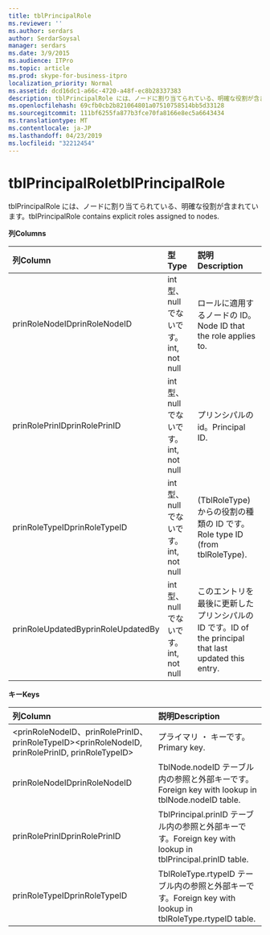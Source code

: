 ```yaml
---
title: tblPrincipalRole
ms.reviewer: ''
ms.author: serdars
author: SerdarSoysal
manager: serdars
ms.date: 3/9/2015
ms.audience: ITPro
ms.topic: article
ms.prod: skype-for-business-itpro
localization_priority: Normal
ms.assetid: dcd16dc1-a66c-4720-a48f-ec8b28337383
description: tblPrincipalRole には、ノードに割り当てられている、明確な役割が含まれています。
ms.openlocfilehash: 69cfb0cb2b821064801a07510758514bb5d33128
ms.sourcegitcommit: 111bf6255fa877b3fce70fa8166e8ec5a6643434
ms.translationtype: MT
ms.contentlocale: ja-JP
ms.lasthandoff: 04/23/2019
ms.locfileid: "32212454"
---
```

# <a name="tblprincipalrole"></a><span data-ttu-id="b7310-103">tblPrincipalRole</span><span class="sxs-lookup"><span data-stu-id="b7310-103">tblPrincipalRole</span></span>
 
<span data-ttu-id="b7310-104">tblPrincipalRole には、ノードに割り当てられている、明確な役割が含まれています。</span><span class="sxs-lookup"><span data-stu-id="b7310-104">tblPrincipalRole contains explicit roles assigned to nodes.</span></span>
  
<span data-ttu-id="b7310-105">**列**</span><span class="sxs-lookup"><span data-stu-id="b7310-105">**Columns**</span></span>

|<span data-ttu-id="b7310-106">**列**</span><span class="sxs-lookup"><span data-stu-id="b7310-106">**Column**</span></span>|<span data-ttu-id="b7310-107">**型**</span><span class="sxs-lookup"><span data-stu-id="b7310-107">**Type**</span></span>|<span data-ttu-id="b7310-108">**説明**</span><span class="sxs-lookup"><span data-stu-id="b7310-108">**Description**</span></span>|
|:-----|:-----|:-----|
|<span data-ttu-id="b7310-109">prinRoleNodeID</span><span class="sxs-lookup"><span data-stu-id="b7310-109">prinRoleNodeID</span></span>  <br/> |<span data-ttu-id="b7310-110">int 型、null でないです。</span><span class="sxs-lookup"><span data-stu-id="b7310-110">int, not null</span></span>  <br/> |<span data-ttu-id="b7310-111">ロールに適用するノードの ID。</span><span class="sxs-lookup"><span data-stu-id="b7310-111">Node ID that the role applies to.</span></span>  <br/> |
|<span data-ttu-id="b7310-112">prinRolePrinID</span><span class="sxs-lookup"><span data-stu-id="b7310-112">prinRolePrinID</span></span>  <br/> |<span data-ttu-id="b7310-113">int 型、null でないです。</span><span class="sxs-lookup"><span data-stu-id="b7310-113">int, not null</span></span>  <br/> |<span data-ttu-id="b7310-114">プリンシパルの id。</span><span class="sxs-lookup"><span data-stu-id="b7310-114">Principal ID.</span></span>  <br/> |
|<span data-ttu-id="b7310-115">prinRoleTypeID</span><span class="sxs-lookup"><span data-stu-id="b7310-115">prinRoleTypeID</span></span>  <br/> |<span data-ttu-id="b7310-116">int 型、null でないです。</span><span class="sxs-lookup"><span data-stu-id="b7310-116">int, not null</span></span>  <br/> |<span data-ttu-id="b7310-117">(TblRoleType) からの役割の種類の ID です。</span><span class="sxs-lookup"><span data-stu-id="b7310-117">Role type ID (from tblRoleType).</span></span>  <br/> |
|<span data-ttu-id="b7310-118">prinRoleUpdatedBy</span><span class="sxs-lookup"><span data-stu-id="b7310-118">prinRoleUpdatedBy</span></span>  <br/> |<span data-ttu-id="b7310-119">int 型、null でないです。</span><span class="sxs-lookup"><span data-stu-id="b7310-119">int, not null</span></span>  <br/> |<span data-ttu-id="b7310-120">このエントリを最後に更新したプリンシパルの ID です。</span><span class="sxs-lookup"><span data-stu-id="b7310-120">ID of the principal that last updated this entry.</span></span>  <br/> |
   
<span data-ttu-id="b7310-121">**キー**</span><span class="sxs-lookup"><span data-stu-id="b7310-121">**Keys**</span></span>

|<span data-ttu-id="b7310-122">**列**</span><span class="sxs-lookup"><span data-stu-id="b7310-122">**Column**</span></span>|<span data-ttu-id="b7310-123">**説明**</span><span class="sxs-lookup"><span data-stu-id="b7310-123">**Description**</span></span>|
|:-----|:-----|
|<span data-ttu-id="b7310-124">\<prinRoleNodeID、prinRolePrinID、prinRoleTypeID\></span><span class="sxs-lookup"><span data-stu-id="b7310-124">\<prinRoleNodeID, prinRolePrinID, prinRoleTypeID\></span></span>  <br/> |<span data-ttu-id="b7310-125">プライマリ ・ キーです。</span><span class="sxs-lookup"><span data-stu-id="b7310-125">Primary key.</span></span>  <br/> |
|<span data-ttu-id="b7310-126">prinRoleNodeID</span><span class="sxs-lookup"><span data-stu-id="b7310-126">prinRoleNodeID</span></span>  <br/> |<span data-ttu-id="b7310-127">TblNode.nodeID テーブル内の参照と外部キーです。</span><span class="sxs-lookup"><span data-stu-id="b7310-127">Foreign key with lookup in tblNode.nodeID table.</span></span>  <br/> |
|<span data-ttu-id="b7310-128">prinRolePrinID</span><span class="sxs-lookup"><span data-stu-id="b7310-128">prinRolePrinID</span></span>  <br/> |<span data-ttu-id="b7310-129">TblPrincipal.prinID テーブル内の参照と外部キーです。</span><span class="sxs-lookup"><span data-stu-id="b7310-129">Foreign key with lookup in tblPrincipal.prinID table.</span></span>  <br/> |
|<span data-ttu-id="b7310-130">prinRoleTypeID</span><span class="sxs-lookup"><span data-stu-id="b7310-130">prinRoleTypeID</span></span>  <br/> |<span data-ttu-id="b7310-131">TblRoleType.rtypeID テーブル内の参照と外部キーです。</span><span class="sxs-lookup"><span data-stu-id="b7310-131">Foreign key with lookup in tblRoleType.rtypeID table.</span></span>  <br/> |
   

